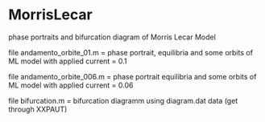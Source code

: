 # MorrisLecar
phase portraits and bifurcation diagram of Morris Lecar Model

file andamento_orbite_01.m = phase portrait, equilibria and some orbits of ML model with applied current = 0.1

file andamento_orbite_006.m = phase portrait equilibria and some orbits of ML model with applied current = 0.06

file bifurcation.m = bifurcation diagramm using diagram.dat data (get through XXPAUT)

